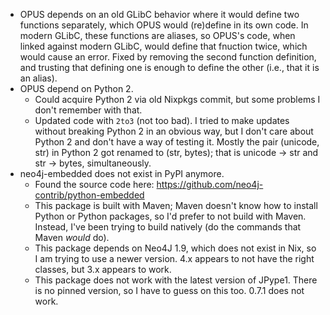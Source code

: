 - OPUS depends on an old GLibC behavior where it would define two functions separately, which OPUS would (re)define in its own code. In modern GLibC, these functions are aliases, so OPUS's code, when linked against modern GLibC, would define that fnuction twice, which would cause an error. Fixed by removing the second function definition, and trusting that defining one is enough to define the other (i.e., that it is an alias).
- OPUS depend on Python 2.
  - Could acquire Python 2 via old Nixpkgs commit, but some problems I don't remember with that.
  - Updated code with `2to3` (not too bad). I tried to make updates without breaking Python 2 in an obvious way, but I don't care about Python 2 and don't have a way of testing it. Mostly the pair (unicode, str) in Python 2 got renamed to (str, bytes); that is unicode -> str and str -> bytes, simultaneously.
- neo4j-embedded does not exist in PyPI anymore.
  - Found the source code here: https://github.com/neo4j-contrib/python-embedded
  - This package is built with Maven; Maven doesn't know how to install Python or Python packages, so I'd prefer to not build with Maven. Instead, I've been trying to build natively (do the commands that Maven _would_ do).
  - This package depends on Neo4J 1.9, which does not exist in Nix, so I am trying to use a newer version. 4.x appears to not have the right classes, but 3.x appears to work.
  - This package does not work with the latest version of JPype1. There is no pinned version, so I have to guess on this too. 0.7.1 does not work. 
